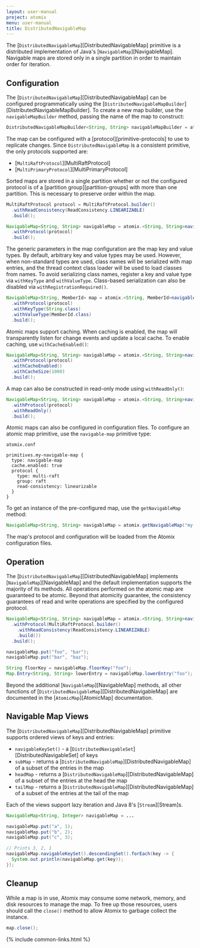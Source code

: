 ```yaml
---
layout: user-manual
project: atomix
menu: user-manual
title: DistributedNavigableMap
---
```


The [`DistributedNavigableMap`][DistributedNavigableMap] primitive is a distributed implementation of Java's [`NavigableMap`][NavigableMap]. Navigable maps are stored only in a single partition in order to maintain order for iteration.

## Configuration

The [`DistributedNavigableMap`][DistributedNavigableMap] can be configured programmatically using the [`DistributedNavigableMapBuilder`][DistributedNavigableMapBuilder]. To create a new map builder, use the `navigableMapBuilder` method, passing the name of the map to construct:

```java
DistributedNavigableMapBuilder<String, String> navigableMapBuilder = atomix.<String, String>navigableMapBuilder("my-navigable-map");
```

The map can be configured with a [protocol][primitive-protocols] to use to replicate changes. Since `DistributedNavigableMap` is a consistent primitive, the only protocols supported are:
* [`MultiRaftProtocol`][MultiRaftProtocol]
* [`MultiPrimaryProtocol`][MultiPrimaryProtocol]

Sorted maps are stored in a single partition whether or not the configured protocol is of a [partition group][partition-groups] with more than one partition. This is necessary to preserve order within the map.

```java
MultiRaftProtocol protocol = MultiRaftProtocol.builder()
  .withReadConsistency(ReadConsistency.LINEARIZABLE)
  .build();

NavigableMap<String, String> navigableMap = atomix.<String, String>navigableMapBuilder("my-navigable-map")
  .withProtocol(protocol)
  .build();
```

The generic parameters in the map configuration are the map key and value types. By default, arbitrary key and value types may be used. However, when non-standard types are used, class names will be serialized with map entries, and the thread context class loader will be used to load classes from names. To avoid serializing class names, register a key and value type via `withKeyType` and `withValueType`. Class-based serialization can also be disabled via `withRegistrationRequired()`.

```java
NavigableMap<String, MemberId> map = atomix.<String, MemberId>navigableMapBuilder("my-navigable-map")
  .withProtocol(protocol)
  .withKeyType(String.class)
  .withValueType(MemberId.class)
  .build();
```

Atomic maps support caching. When caching is enabled, the map will transparently listen for change events and update a local cache. To enable caching, use `withCacheEnabled()`:

```java
NavigableMap<String, String> navigableMap = atomix.<String, String>navigableMapBuilder("my-navigable-map")
  .withProtocol(protocol)
  .withCacheEnabled()
  .withCacheSize(1000)
  .build();
```

A map can also be constructed in read-only mode using `withReadOnly()`:

```java
NavigableMap<String, String> navigableMap = atomix.<String, String>navigableMapBuilder("my-navigable-map")
  .withProtocol(protocol)
  .withReadOnly()
  .build();
```

Atomic maps can also be configured in configuration files. To configure an atomic map primitive, use the `navigable-map` primitive type:

`atomix.conf`

```hocon
primitives.my-navigable-map {
  type: navigable-map
  cache.enabled: true
  protocol {
    type: multi-raft
    group: raft
    read-consistency: linearizable
  }
}
```

To get an instance of the pre-configured map, use the `getNavigableMap` method:

```java
NavigableMap<String, String> navigableMap = atomix.getNavigableMap("my-navigable-map");
```

The map's protocol and configuration will be loaded from the Atomix configuration files.

## Operation

The [`DistributedNavigableMap`][DistributedNavigableMap] implements [`NavigableMap`][NavigableMap] and the default implementation supports the majority of its methods. All operations performed on the atomic map are guaranteed to be atomic. Beyond that atomicity guarantee, the consistency guarantees of read and write operations are specified by the configured protocol.

```java
NavigableMap<String, String> navigableMap = atomix.<String, String>navigableMapBuilder("my-navigable-map")
  .withProtocol(MultiRaftProtocol.builder()
    .withReadConsistency(ReadConsistency.LINEARIZABLE)
    .build())
  .build();

navigableMap.put("foo", "bar");
navigableMap.put("bar", "baz");

String floorKey = navigableMap.floorKey("foo");
Map.Entry<String, String> lowerEntry = navigableMap.lowerEntry("foo");
```

Beyond the additional [`NavigableMap`][NavigableMap] methods, all other functions of [`DistributedNavigableMap`][DistributedNavigableMap] are documented in the [`AtomicMap`][AtomicMap] documentation.

## Navigable Map Views

The [`DistributedNavigableMap`][DistributedNavigableMap] primitive supports ordered views of keys and entries:
* `navigableKeySet()` - a [`DistributedNavigableSet`][DistributedNavigableSet] of keys
* `subMap` - returns a [`DistributedNavigableMap`][DistributedNavigableMap] of a subset of the entries in the map
* `headMap` - returns a [`DistributedNavigableMap`][DistributedNavigableMap] of a subset of the entries at the head the map
* `tailMap` - returns a [`DistributedNavigableMap`][DistributedNavigableMap] of a subset of the entries at the tail of the map

Each of the views support lazy iteration and Java 8's [`Stream`][Stream]s.

```java
NavigableMap<String, Integer> navigableMap = ...

navigableMap.put("a", 1);
navigableMap.put("b", 2);
navigableMap.put("c", 3);

// Prints 3, 2, 1
navigableMap.navigableKeySet().descendingSet().forEach(key -> {
  System.out.println(navigableMap.get(key));
});
```

## Cleanup

While a map is in use, Atomix may consume some network, memory, and disk resources to manage the map. To free up those resources, users should call the `close()` method to allow Atomix to garbage collect the instance.

```java
map.close();
```

{% include common-links.html %}
